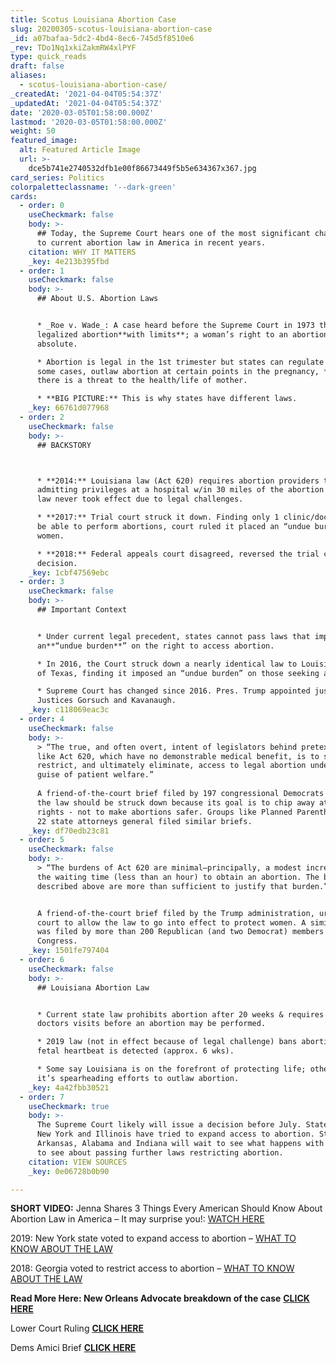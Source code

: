 ```yaml
---
title: Scotus Louisiana Abortion Case
slug: 20200305-scotus-louisiana-abortion-case
_id: a07bafaa-5dc2-4bd4-8ec6-745d5f8510e6
_rev: TDo1Nq1xkiZakmRW4xlPYF
type: quick_reads
draft: false
aliases:
  - scotus-louisiana-abortion-case/
_createdAt: '2021-04-04T05:54:37Z'
_updatedAt: '2021-04-04T05:54:37Z'
date: '2020-03-05T01:58:00.000Z'
lastmod: '2020-03-05T01:58:00.000Z'
weight: 50
featured_image:
  alt: Featured Article Image
  url: >-
    dce5b741e2740532dfb1e00f86673449f5b5e634367x367.jpg
card_series: Politics
colorpaletteclassname: '--dark-green'
cards:
  - order: 0
    useCheckmark: false
    body: >-
      ## Today, the Supreme Court hears one of the most significant challenges
      to current abortion law in America in recent years.
    citation: WHY IT MATTERS
    _key: 4e213b395fbd
  - order: 1
    useCheckmark: false
    body: >-
      ## About U.S. Abortion Laws


      * _Roe v. Wade_: A case heard before the Supreme Court in 1973 that
      legalized abortion**with limits**; a woman’s right to an abortion is *not*
      absolute.

      * Abortion is legal in the 1st trimester but states can regulate and, in
      some cases, outlaw abortion at certain points in the pregnancy, *unless*
      there is a threat to the health/life of mother.

      * **BIG PICTURE:** This is why states have different laws.
    _key: 66761d077968
  - order: 2
    useCheckmark: false
    body: >-
      ## BACKSTORY  



      * **2014:** Louisiana law (Act 620) requires abortion providers to have
      admitting privileges at a hospital w/in 30 miles of the abortion site. The
      law never took effect due to legal challenges.

      * **2017:** Trial court struck it down. Finding only 1 clinic/doctor would
      be able to perform abortions, court ruled it placed an “undue burden” on
      women.

      * **2018:** Federal appeals court disagreed, reversed the trial court’s
      decision.
    _key: 1cbf47569ebc
  - order: 3
    useCheckmark: false
    body: >-
      ## Important Context


      * Under current legal precedent, states cannot pass laws that impose
      an**“undue burden**” on the right to access abortion.

      * In 2016, the Court struck down a nearly identical law to Louisiana’s out
      of Texas, finding it imposed an “undue burden” on those seeking abortions.

      * Supreme Court has changed since 2016. Pres. Trump appointed justices –
      Justices Gorsuch and Kavanaugh.
    _key: c118069eac3c
  - order: 4
    useCheckmark: false
    body: >-
      > “The true, and often overt, intent of legislators behind pretextual laws
      like Act 620, which have no demonstrable medical benefit, is to severely
      restrict, and ultimately eliminate, access to legal abortion under the
      guise of patient welfare.”  
        
      A friend-of-the-court brief filed by 197 congressional Democrats arguing
      the law should be struck down because its goal is to chip away at abortion
      rights - not to make abortions safer. Groups like Planned Parenthood and
      22 state attorneys general filed similar briefs.
    _key: df70edb23c81
  - order: 5
    useCheckmark: false
    body: >-
      > “The burdens of Act 620 are minimal—principally, a modest increase in
      the waiting time (less than an hour) to obtain an abortion. The benefits
      described above are more than sufficient to justify that burden.”


      A friend-of-the-court brief filed by the Trump administration, urging the
      court to allow the law to go into effect to protect women. A similar brief
      was filed by more than 200 Republican (and two Democrat) members of
      Congress.
    _key: 1501fe797404
  - order: 6
    useCheckmark: false
    body: >-
      ## Louisiana Abortion Law


      * Current state law prohibits abortion after 20 weeks & requires two
      doctors visits before an abortion may be performed.

      * 2019 law (not in effect because of legal challenge) bans abortions if a
      fetal heartbeat is detected (approx. 6 wks).

      * Some say Louisiana is on the forefront of protecting life; others say
      it’s spearheading efforts to outlaw abortion.
    _key: 4a42fbb30521
  - order: 7
    useCheckmark: true
    body: >-
      The Supreme Court likely will issue a decision before July. States like
      New York and Illinois have tried to expand access to abortion. States like
      Arkansas, Alabama and Indiana will wait to see what happens with this law
      to see about passing further laws restricting abortion.
    citation: VIEW SOURCES
    _key: 0e06728b0b90

---
```

**SHORT VIDEO:** Jenna Shares 3 Things Every American Should Know About Abortion Law in America – It may surprise you!: [WATCH HERE](https://smarthernews.com/special-report-3-things-to-know-about-abortion-law/)

2019: New York state voted to expand access to abortion – [WHAT TO KNOW ABOUT THE LAW](https://smarthernews.com/19-01-28-ny-abortion-law/)

2018: Georgia voted to restrict access to abortion – [WHAT TO KNOW ABOUT THE LAW](https://smarthernews.com/18-02-07-mississippi-abortion-bill/)

**Read More Here: New Orleans Advocate breakdown of the case** [**CLICK HERE**](https://www.theadvocate.com/baton_rouge/news/politics/article_784839da-5d91-11ea-b4ab-cf6fc09a57f5.html)

Lower Court Ruling [**CLICK HERE**](http://www.ca5.uscourts.gov/opinions/pub/17/17-30397-CV0.pdf)

Dems Amici Brief [**CLICK HERE**](https://www.supremecourt.gov/DocketPDF/18/18-1323/124086/20191202144301670_Brief.pdf)